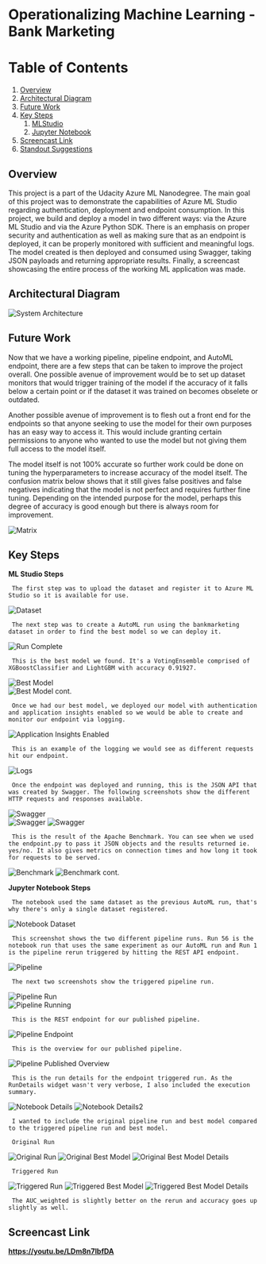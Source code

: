 # Operationalizing Machine Learning - Bank Marketing

# Table of Contents
1. [Overview](#overview)
2. [Architectural Diagram](#architecture)
3. [Future Work](#future-work)
4. [Key Steps](#screenshots)
	1. [MLStudio](#ml-studio)
	2. [Jupyter Notebook](#jupyter)
5. [Screencast Link](#screencast)
6. [Standout Suggestions](#standsugg)


## Overview <a name="overview" />
This project is a part of the Udacity Azure ML Nanodegree.
The main goal of this project was to demonstrate the capabilities of Azure ML Studio regarding authentication, deployment and endpoint consumption.
In this project, we build and deploy a model in two different ways: via the Azure ML Studio and via the Azure Python SDK. There is an emphasis on proper security and authentication as well as making sure that as an endpoint is deployed,
it can be properly monitored with sufficient and meaningful logs. The model created is then deployed and consumed using Swagger, taking JSON payloads and returning appropriate results.
Finally, a screencast showcasing the entire process of the working ML application was made.


## Architectural Diagram <a name="architecture" />
<img src="architecture.JPG"
     alt="System Architecture" />
	 
## Future Work <a name="future-work" />
Now that we have a working pipeline, pipeline endpoint, and AutoML endpoint, there are a few steps that can be taken to improve the project overall.
One possible avenue of improvement would be to set up dataset monitors that would trigger training of the model if the accuracy of it falls below a certain point or if the dataset it was trained on becomes obselete or outdated.

Another possible avenue of improvement is to flesh out a front end for the endpoints so that anyone seeking to use the model for their own purposes has an easy way to access it. This would include granting certain permissions to
anyone who wanted to use the model but not giving them full access to the model itself.

The model itself is not 100% accurate so further work could be done on tuning the hyperparameters to increase accuracy of the model itself. The confusion matrix below shows that it still gives false positives and false negatives
indicating that the model is not perfect and requires further fine tuning. Depending on the intended purpose for the model, perhaps this degree of accuracy is good enough but there is always room for improvement.

<img src="Screenshots/Notebook/confusionmatrix.PNG"
     alt="Matrix" />

## Key Steps <a name="screenshots" />
**ML Studio Steps** <a name="ml-studio" />

	 The first step was to upload the dataset and register it to Azure ML Studio so it is available for use.
<img src="Screenshots/dataset.PNG"
     alt="Dataset" />

	 The next step was to create a AutoML run using the bankmarketing dataset in order to find the best model so we can deploy it.
<img src="Screenshots/run-complete.PNG"
     alt="Run Complete" />
	 
	 This is the best model we found. It's a VotingEnsemble comprised of XGBoostClassifier and LightGBM with accuracy 0.91927.
<img src="Screenshots/bestmodel1.PNG"
     alt="Best Model" />	 
<img src="Screenshots/bestmodel2.PNG"
     alt="Best Model cont." />
	 
	 Once we had our best model, we deployed our model with authentication and application insights enabled so we would be able to create and monitor our endpoint via logging.
<img src="Screenshots/appinsight-true.PNG"
     alt="Application Insights Enabled" />
	 
	 This is an example of the logging we would see as different requests hit our endpoint.
<img src="Screenshots/logs2.PNG"
     alt="Logs" />
	
	 Once the endpoint was deployed and running, this is the JSON API that was created by Swagger. The following screenshots show the different HTTP requests and responses available.
<img src="Screenshots/swagger1.PNG"
     alt="Swagger" />	 
<img src="Screenshots/swagger2.PNG"
     alt="Swagger" />
<img src="Screenshots/swagger3.PNG"
     alt="Swagger" />
	 
	 This is the result of the Apache Benchmark. You can see when we used the endpoint.py to pass it JSON objects and the results returned ie. yes/no. It also gives metrics on connection times and how long it took for requests to be served.
<img src="Screenshots/benchmark1.PNG"
     alt="Benchmark" />
<img src="Screenshots/benchmark2.PNG"
     alt="Benchmark cont." />
	 
	 
**Jupyter Notebook Steps** <a name="jupyter" />

	 The notebook used the same dataset as the previous AutoML run, that's why there's only a single dataset registered.
<img src="Screenshots/Notebook/notebook-dataset.PNG"
     alt="Notebook Dataset" />
	 
	 This screenshot shows the two different pipeline runs. Run 56 is the notebook run that uses the same experiment as our AutoML run and Run 1 is the pipeline rerun triggered by hitting the REST API endpoint.
<img src="Screenshots/Notebook/pipeline.PNG"
     alt="Pipeline" />
	 
	 The next two screenshots show the triggered pipeline run.
<img src="Screenshots/Notebook/pipeline-run.PNG"
     alt="Pipeline Run" />	
<img src="Screenshots/Notebook/pipeline-running.PNG"
     alt="Pipeline Running" />
	 
	 This is the REST endpoint for our published pipeline.
<img src="Screenshots/Notebook/pipeline-endpoint.PNG"
     alt="Pipeline Endpoint" />
	 
	 This is the overview for our published pipeline.
<img src="Screenshots/Notebook/pipeline-publishedoverview.PNG"
     alt="Pipeline Published Overview" />
	 
	 This is the run details for the endpoint triggered run. As the RunDetails widget wasn't very verbose, I also included the execution summary.
<img src="Screenshots/Notebook/rundetails1.PNG"
     alt="Notebook Details" />
<img src="Screenshots/Notebook/rundetails2.PNG"
     alt="Notebook Details2" />
	 
	 I wanted to include the original pipeline run and best model compared to the triggered pipeline run and best model.
	 
	 Original Run
<img src="Screenshots/Notebook/extra3.PNG"
     alt="Original Run" />
<img src="Screenshots/Notebook/extra6.PNG"
     alt="Original Best Model" />
<img src="Screenshots/Notebook/original-bestmodel.PNG"
     alt="Original Best Model Details" />
	 
	 Triggered Run
<img src="Screenshots/Notebook/extra4.PNG"
     alt="Triggered Run" />
<img src="Screenshots/Notebook/extra5.PNG"
     alt="Triggered Best Model" />
<img src="Screenshots/Notebook/rerun-bestmodel.PNG"
     alt="Triggered Best Model Details" />
	 
	 The AUC_weighted is slightly better on the rerun and accuracy goes up slightly as well.
	 
## Screencast Link <a name="screencast" />
**https://youtu.be/LDm8n7IbfDA**

